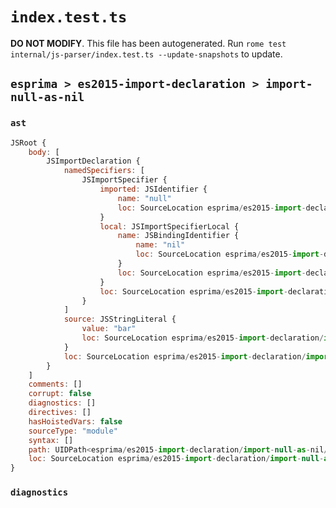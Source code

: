 # `index.test.ts`

**DO NOT MODIFY**. This file has been autogenerated. Run `rome test internal/js-parser/index.test.ts --update-snapshots` to update.

## `esprima > es2015-import-declaration > import-null-as-nil`

### `ast`

```javascript
JSRoot {
	body: [
		JSImportDeclaration {
			namedSpecifiers: [
				JSImportSpecifier {
					imported: JSIdentifier {
						name: "null"
						loc: SourceLocation esprima/es2015-import-declaration/import-null-as-nil/input.js 1:9-1:13 (null)
					}
					local: JSImportSpecifierLocal {
						name: JSBindingIdentifier {
							name: "nil"
							loc: SourceLocation esprima/es2015-import-declaration/import-null-as-nil/input.js 1:17-1:20 (nil)
						}
						loc: SourceLocation esprima/es2015-import-declaration/import-null-as-nil/input.js 1:9-1:20
					}
					loc: SourceLocation esprima/es2015-import-declaration/import-null-as-nil/input.js 1:9-1:20
				}
			]
			source: JSStringLiteral {
				value: "bar"
				loc: SourceLocation esprima/es2015-import-declaration/import-null-as-nil/input.js 1:28-1:33
			}
			loc: SourceLocation esprima/es2015-import-declaration/import-null-as-nil/input.js 1:0-1:33
		}
	]
	comments: []
	corrupt: false
	diagnostics: []
	directives: []
	hasHoistedVars: false
	sourceType: "module"
	syntax: []
	path: UIDPath<esprima/es2015-import-declaration/import-null-as-nil/input.js>
	loc: SourceLocation esprima/es2015-import-declaration/import-null-as-nil/input.js 1:0-2:0
}
```

### `diagnostics`

```

```
